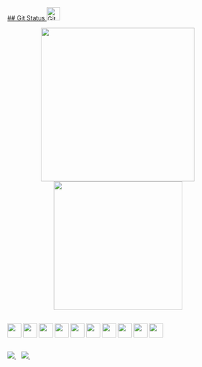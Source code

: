 <div>
  <a href="https://github.com/walisson27">
</div>
## Git Status <img src="https://media.giphy.com/media/W5eoZHPpUx9sapR0eu/giphy.gif" width=30 alt="Git"/>
<p align='center'>
  <a><img src="https://github-readme-stats.vercel.app/api?username=walisson27&show_icons=true&count_private=true&theme=dark" width=350></a>
  <a><img src="https://github-readme-stats.vercel.app/api/top-langs/?username=walisson27&layout=compact&theme=dark" width=293></a>
</p>
  
<div style="display: inline_block"><br>
  <a> <img width=32 src ='https://raw.githubusercontent.com/rahulbanerjee26/githubAboutMeGenerator/main/icons/html.svg'></a>
  <a> <img width=32 src ='https://raw.githubusercontent.com/rahulbanerjee26/githubAboutMeGenerator/main/icons/css.svg'></a>
  <a> <img width=32 src ='https://raw.githubusercontent.com/rahulbanerjee26/githubAboutMeGenerator/main/icons/bootstrap.svg'></a>
  <a> <img width=32 src ='https://raw.githubusercontent.com/rahulbanerjee26/githubAboutMeGenerator/main/icons/reactjs.svg'></a>
  <a> <img width=32 src ='https://raw.githubusercontent.com/rahulbanerjee26/githubAboutMeGenerator/main/icons/vuejs.svg'></a>
  <a> <img width=32 src ='https://raw.githubusercontent.com/rahulbanerjee26/githubAboutMeGenerator/main/icons/javascript.svg'></a>
  <a> <img width=32 src ='https://raw.githubusercontent.com/rahulbanerjee26/githubAboutMeGenerator/main/icons/typescript.svg'></a>
  <a> <img width=32 src ='https://raw.githubusercontent.com/rahulbanerjee26/githubAboutMeGenerator/main/icons/mongodb.svg'></a>
  <a> <img width=32 src ='https://raw.githubusercontent.com/rahulbanerjee26/githubAboutMeGenerator/main/icons/nodejs.svg'></a>
  <a> <img width=32 src ='https://raw.githubusercontent.com/rahulbanerjee26/githubAboutMeGenerator/main/icons/git.svg'></a>
</div>


  ##

<a href="https://www.linkedin.com/in/walisson-souza/" target="_blank">
   <img src="https://img.shields.io/badge/linkedin-%230077B5.svg?&style=for-the-badge&logo=linkedin&logoColor=white" />
</a>&nbsp;&nbsp;
<a href="mailto:walisson_souza7@hotmail.com">
    <img src="https://img.shields.io/badge/Microsoft_Outlook-0078D4?style=for-the-badge&logo=microsoft-outlook&logoColor=white" />        
</a>&nbsp;&nbsp;
 
  
